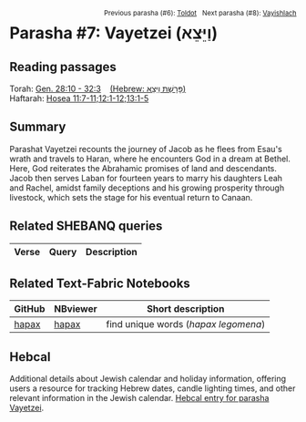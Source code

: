 <span style="float: right;"><sup>Previous parasha (#6): <a href="../06%20-%20Toldot">Toldot</a> &nbsp;&nbsp;Next parasha (#8): <a href="../08%20-%20Vayishlach">Vayishlach</a></sup></span>

# Parasha #7: Vayetzei (וַיֵּצֵא) <a name="start"></a>

## Reading passages

Torah: <a href="https://www.stepbible.org/?q=version=NASB2020|reference=Gen.28:10-32:3&options=HNVUG" target="blank_">Gen. 28:10 - 32:3</a> &nbsp;&nbsp; <a href="https://tikkun.io/#/p/vayetzei" target="blank_">(Hebrew: פָּרָשַׁת וַיֵּצֵא)</a><br>
Haftarah: <a href="https://www.stepbible.org/?q=version=NASB2020|reference=Hos.11:7-11;12:1-15&options=HNVUG" target="blank_">Hosea 11:7-11;12:1-12;13:1-5</a>

## Summary

Parashat Vayetzei recounts the journey of Jacob as he flees from Esau's wrath and travels to Haran, where he encounters God in a dream at Bethel. Here, God reiterates the Abrahamic promises of land and descendants. Jacob then serves Laban for fourteen years to marry his daughters Leah and Rachel, amidst family deceptions and his growing prosperity through livestock, which sets the stage for his eventual return to Canaan.

## Related SHEBANQ queries

Verse | Query | Description
--- | --- | ---


## Related Text-Fabric Notebooks

GitHub | NBviewer | Short description
---|---|---
[hapax](hapax.ipynb) | <a href="https://nbviewer.org/github/tonyjurg/Parashot/blob/main/WeeklyParasha/07%20-%20Vayetzei/hapax.ipynb" target="blank_">hapax</a> | find unique words (*hapax legomena*)


## Hebcal

Additional details about Jewish calendar and holiday information, offering users a resource for tracking Hebrew dates, candle lighting times, and other relevant information in the Jewish calendar. <a href="https://www.hebcal.com/sedrot/vayetzei" target="blank_">Hebcal entry for parasha Vayetzei</a>.

